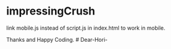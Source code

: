 # impressingCrush
link mobile.js instead of script.js in index.html to work in mobile.

Thanks and Happy Coding.
#   D e a r - H o r i -  
 